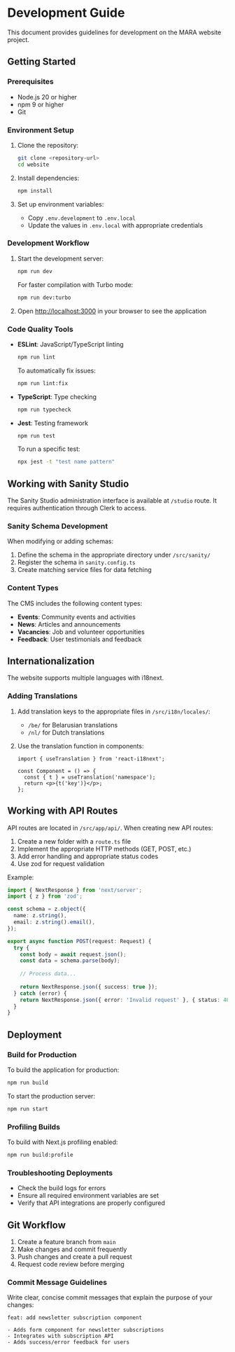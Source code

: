 # Development Guide

This document provides guidelines for development on the MARA website project.

## Getting Started

### Prerequisites

- Node.js 20 or higher
- npm 9 or higher
- Git

### Environment Setup

1. Clone the repository:
   ```bash
   git clone <repository-url>
   cd website
   ```

2. Install dependencies:
   ```bash
   npm install
   ```

3. Set up environment variables:
   - Copy `.env.development` to `.env.local`
   - Update the values in `.env.local` with appropriate credentials

### Development Workflow

1. Start the development server:
   ```bash
   npm run dev
   ```
   
   For faster compilation with Turbo mode:
   ```bash
   npm run dev:turbo
   ```

2. Open [http://localhost:3000](http://localhost:3000) in your browser to see the application

### Code Quality Tools

- **ESLint**: JavaScript/TypeScript linting
  ```bash
  npm run lint
  ```
  
  To automatically fix issues:
  ```bash
  npm run lint:fix
  ```

- **TypeScript**: Type checking
  ```bash
  npm run typecheck
  ```

- **Jest**: Testing framework
  ```bash
  npm run test
  ```
  
  To run a specific test:
  ```bash
  npx jest -t "test name pattern"
  ```

## Working with Sanity Studio

The Sanity Studio administration interface is available at `/studio` route. It requires authentication through Clerk to access.

### Sanity Schema Development

When modifying or adding schemas:

1. Define the schema in the appropriate directory under `/src/sanity/`
2. Register the schema in `sanity.config.ts`
3. Create matching service files for data fetching

### Content Types

The CMS includes the following content types:

- **Events**: Community events and activities
- **News**: Articles and announcements
- **Vacancies**: Job and volunteer opportunities
- **Feedback**: User testimonials and feedback

## Internationalization

The website supports multiple languages with i18next.

### Adding Translations

1. Add translation keys to the appropriate files in `/src/i18n/locales/`:
   - `/be/` for Belarusian translations
   - `/nl/` for Dutch translations

2. Use the translation function in components:
   ```tsx
   import { useTranslation } from 'react-i18next';
   
   const Component = () => {
     const { t } = useTranslation('namespace');
     return <p>{t('key')}</p>;
   };
   ```

## Working with API Routes

API routes are located in `/src/app/api/`. When creating new API routes:

1. Create a new folder with a `route.ts` file
2. Implement the appropriate HTTP methods (GET, POST, etc.)
3. Add error handling and appropriate status codes
4. Use zod for request validation

Example:
```typescript
import { NextResponse } from 'next/server';
import { z } from 'zod';

const schema = z.object({
  name: z.string(),
  email: z.string().email(),
});

export async function POST(request: Request) {
  try {
    const body = await request.json();
    const data = schema.parse(body);
    
    // Process data...
    
    return NextResponse.json({ success: true });
  } catch (error) {
    return NextResponse.json({ error: 'Invalid request' }, { status: 400 });
  }
}
```

## Deployment

### Build for Production

To build the application for production:

```bash
npm run build
```

To start the production server:

```bash
npm run start
```

### Profiling Builds

To build with Next.js profiling enabled:

```bash
npm run build:profile
```

### Troubleshooting Deployments

- Check the build logs for errors
- Ensure all required environment variables are set
- Verify that API integrations are properly configured

## Git Workflow

1. Create a feature branch from `main`
2. Make changes and commit frequently
3. Push changes and create a pull request
4. Request code review before merging

### Commit Message Guidelines

Write clear, concise commit messages that explain the purpose of your changes:

```
feat: add newsletter subscription component

- Adds form component for newsletter subscriptions
- Integrates with subscription API
- Adds success/error feedback for users
```